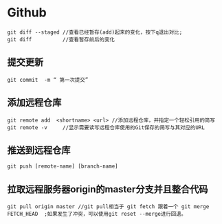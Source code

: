 # Github 
```
git diff --staged //查看已经暂存(add)起来的变化，按下q退出对比;
git diff          //查看暂存前后的变化
```
## 提交更新
```
git	commit	-m “ 第一次提交”
```
## 添加远程仓库
```	
git remote add	<shortname>	<url> //添加远程仓库，并指定一个轻松引用的简写
git remote -v     //显示需要读写远程仓库使用的Git保存的简写与其对应的URL
```
## 推送到远程仓库
```
git	push [remote-name] [branch-name]
```

## 拉取远程服务器origin的master分支并且整合代码
```
git pull origin master //git pull相当于 git fetch 跟着一个 git merge FETCH_HEAD  ;如果发生了冲突，可以使用git reset --merge进行回退。
```